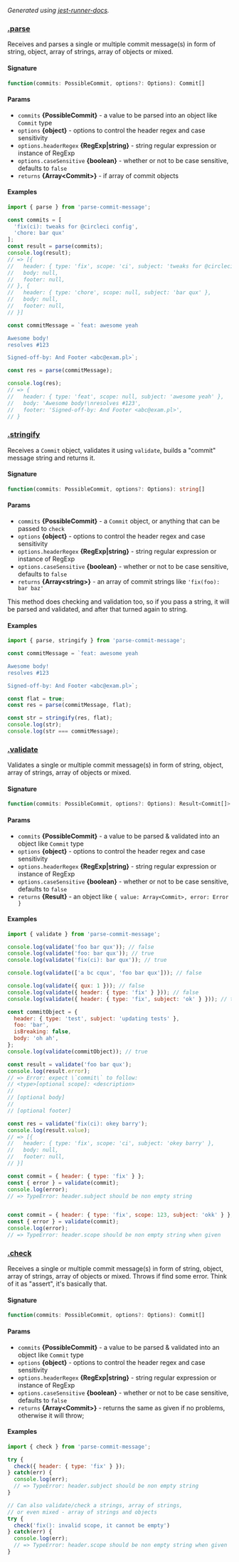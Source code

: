 

_Generated using [jest-runner-docs](https://ghub.now.sh/jest-runner-docs)._

### [.parse](./src/main.ts#L52)

Receives and parses a single or multiple commit message(s) in form of string,
object, array of strings, array of objects or mixed.

<span id="parse-signature"></span>

#### Signature

```ts
function(commits: PossibleCommit, options?: Options): Commit[]
```

<span id="parse-params"></span>

#### Params

- `commits` **{PossibleCommit}** - a value to be parsed into an object like `Commit` type
- `options` **{object}** - options to control the header regex and case sensitivity
- `options.headerRegex` **{RegExp|string}** - string regular expression or instance of RegExp
- `options.caseSensitive` **{boolean}** - whether or not to be case sensitive, defaults to `false`
- `returns` **{Array&lt;Commit&gt;}** - if array of commit objects



<span id="parse-examples"></span>

#### Examples

```js
import { parse } from 'parse-commit-message';

const commits = [
  'fix(ci): tweaks for @circleci config',
  'chore: bar qux'
];
const result = parse(commits);
console.log(result);
// => [{
//   header: { type: 'fix', scope: 'ci', subject: 'tweaks for @circleci config' },
//   body: null,
//   footer: null,
// }, {
//   header: { type: 'chore', scope: null, subject: 'bar qux' },
//   body: null,
//   footer: null,
// }]

const commitMessage = `feat: awesome yeah

Awesome body!
resolves #123

Signed-off-by: And Footer <abc@exam.pl>`;

const res = parse(commitMessage);

console.log(res);
// => {
//   header: { type: 'feat', scope: null, subject: 'awesome yeah' },
//   body: 'Awesome body!\nresolves #123',
//   footer: 'Signed-off-by: And Footer <abc@exam.pl>',
// }
```

### [.stringify](./src/main.ts#L102)

Receives a `Commit` object, validates it using `validate`,
builds a "commit" message string and returns it.

<span id="stringify-signature"></span>

#### Signature

```ts
function(commits: PossibleCommit, options?: Options): string[]
```

<span id="stringify-params"></span>

#### Params

- `commits` **{PossibleCommit}** - a `Commit` object, or anything that can be passed to `check`
- `options` **{object}** - options to control the header regex and case sensitivity
- `options.headerRegex` **{RegExp|string}** - string regular expression or instance of RegExp
- `options.caseSensitive` **{boolean}** - whether or not to be case sensitive, defaults to `false`
- `returns` **{Array&lt;string&gt;}** - an array of commit strings like `'fix(foo): bar baz'`

This method does checking and validation too,
so if you pass a string, it will be parsed and validated,
and after that turned again to string.

<span id="stringify-examples"></span>

#### Examples

```js
import { parse, stringify } from 'parse-commit-message';

const commitMessage = `feat: awesome yeah

Awesome body!
resolves #123

Signed-off-by: And Footer <abc@exam.pl>`;

const flat = true;
const res = parse(commitMessage, flat);

const str = stringify(res, flat);
console.log(str);
console.log(str === commitMessage);
```

### [.validate](./src/main.ts#L177)

Validates a single or multiple commit message(s) in form of string,
object, array of strings, array of objects or mixed.

<span id="validate-signature"></span>

#### Signature

```ts
function(commits: PossibleCommit, options?: Options): Result<Commit[]>
```

<span id="validate-params"></span>

#### Params

- `commits` **{PossibleCommit}** - a value to be parsed & validated into an object like `Commit` type
- `options` **{object}** - options to control the header regex and case sensitivity
- `options.headerRegex` **{RegExp|string}** - string regular expression or instance of RegExp
- `options.caseSensitive` **{boolean}** - whether or not to be case sensitive, defaults to `false`
- `returns` **{Result}** - an object like `{ value: Array<Commit>, error: Error }`



<span id="validate-examples"></span>

#### Examples

```js
import { validate } from 'parse-commit-message';

console.log(validate('foo bar qux')); // false
console.log(validate('foo: bar qux')); // true
console.log(validate('fix(ci): bar qux')); // true

console.log(validate(['a bc cqux', 'foo bar qux'])); // false

console.log(validate({ qux: 1 })); // false
console.log(validate({ header: { type: 'fix' } })); // false
console.log(validate({ header: { type: 'fix', subject: 'ok' } })); // true

const commitObject = {
  header: { type: 'test', subject: 'updating tests' },
  foo: 'bar',
  isBreaking: false,
  body: 'oh ah',
};
console.log(validate(commitObject)); // true

const result = validate('foo bar qux');
console.log(result.error);
// => Error: expect \`commit\` to follow:
// <type>[optional scope]: <description>
//
// [optional body]
//
// [optional footer]

const res = validate('fix(ci): okey barry');
console.log(result.value);
// => [{
//   header: { type: 'fix', scope: 'ci', subject: 'okey barry' },
//   body: null,
//   footer: null,
// }]

const commit = { header: { type: 'fix' } };
const { error } = validate(commit);
console.log(error);
// => TypeError: header.subject should be non empty string


const commit = { header: { type: 'fix', scope: 123, subject: 'okk' } };
const { error } = validate(commit);
console.log(error);
// => TypeError: header.scope should be non empty string when given
```

### [.check](./src/main.ts#L221)

Receives a single or multiple commit message(s) in form of string,
object, array of strings, array of objects or mixed.
Throws if find some error. Think of it as "assert", it's basically that.

<span id="check-signature"></span>

#### Signature

```ts
function(commits: PossibleCommit, options?: Options): Commit[]
```

<span id="check-params"></span>

#### Params

- `commits` **{PossibleCommit}** - a value to be parsed & validated into an object like `Commit` type
- `options` **{object}** - options to control the header regex and case sensitivity
- `options.headerRegex` **{RegExp|string}** - string regular expression or instance of RegExp
- `options.caseSensitive` **{boolean}** - whether or not to be case sensitive, defaults to `false`
- `returns` **{Array&lt;Commit&gt;}** - returns the same as given if no problems, otherwise it will throw;



<span id="check-examples"></span>

#### Examples

```js
import { check } from 'parse-commit-message';

try {
  check({ header: { type: 'fix' } });
} catch(err) {
  console.log(err);
  // => TypeError: header.subject should be non empty string
}

// Can also validate/check a strings, array of strings,
// or even mixed - array of strings and objects
try {
  check('fix(): invalid scope, it cannot be empty')
} catch(err) {
  console.log(err);
  // => TypeError: header.scope should be non empty string when given
}
```


